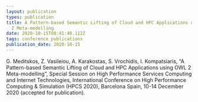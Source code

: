 ```yaml
---
layout: publication
types: publication
title: A Pattern-based Semantic Lifting of Cloud and HPC Applications using OWL
  2 Meta-modelling
date: 2020-10-15T08:41:40.112Z
tags: conference_publications
publication_date: 2020-10-15
---
```

G. Meditskos, Z. Vasileiou, A. Karakostas, S. Vrochidis, I. Kompatsiaris, “A Pattern-based Semantic Lifting of Cloud and HPC Applications using OWL 2 Meta-modelling”, Special Session on High Performance Services Computing and Internet Technologies, International Conference on High Performance Computing & Simulation (HPCS 2020), Barcelona Spain, 10-14 December 2020 (accepted for publication).